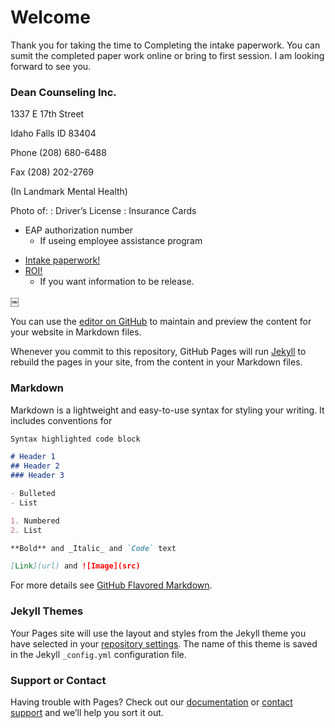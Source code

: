 # Welcome
Thank you for taking the time to Completing the intake paperwork. You can sumit the completed paper work online or bring to first session. I am looking forward to see you.
### Dean Counseling Inc.
<dl>1337 E 17th Street<dl>
<dl>Idaho Falls ID 83404</dl>
<dl>Phone (208) 680-6488</dl>
<dl>Fax (208) 202-2769</dl>
<dl>(In Landmark Mental Health)</dl>


Photo of:
: Driver’s License 
: Insurance Cards 

- EAP authorization number
  - If useing employee assistance program

* [Intake paperwork!](http://google.com)
* [ROI!](http://google.com) 
  * If you want information to be release.




￼

You can use the [editor on GitHub](https://github.com/DCItd/IntakeDCI/edit/gh-pages/index.md) to maintain and preview the content for your website in Markdown files.

Whenever you commit to this repository, GitHub Pages will run [Jekyll](https://jekyllrb.com/) to rebuild the pages in your site, from the content in your Markdown files.

### Markdown

Markdown is a lightweight and easy-to-use syntax for styling your writing. It includes conventions for

```markdown
Syntax highlighted code block

# Header 1
## Header 2
### Header 3

- Bulleted
- List

1. Numbered
2. List

**Bold** and _Italic_ and `Code` text

[Link](url) and ![Image](src)
```

For more details see [GitHub Flavored Markdown](https://guides.github.com/features/mastering-markdown/).

### Jekyll Themes

Your Pages site will use the layout and styles from the Jekyll theme you have selected in your [repository settings](https://github.com/DCItd/IntakeDCI/settings/pages). The name of this theme is saved in the Jekyll `_config.yml` configuration file.

### Support or Contact

Having trouble with Pages? Check out our [documentation](https://docs.github.com/categories/github-pages-basics/) or [contact support](https://support.github.com/contact) and we’ll help you sort it out.
